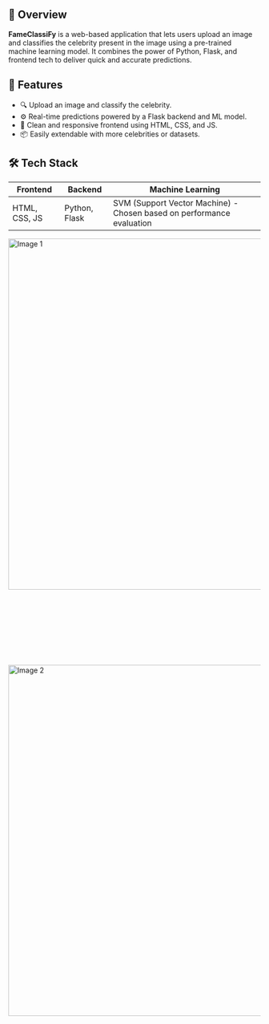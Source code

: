
## 🚀 Overview

**FameClassiFy** is a web-based application that lets users upload an image and classifies the celebrity present in the image using a pre-trained machine learning model. It combines the power of Python, Flask, and frontend tech to deliver quick and accurate predictions.



## 🧠 Features

- 🔍 Upload an image and classify the celebrity.
- ⚙️ Real-time predictions powered by a Flask backend and ML model.
- 🎨 Clean and responsive frontend using HTML, CSS, and JS.
- 📦 Easily extendable with more celebrities or datasets.



## 🛠️ Tech Stack

| Frontend        | Backend        | Machine Learning                                                      |
|-----------------|----------------|-----------------------------------------------------------------------|
| HTML, CSS, JS   | Python, Flask  | SVM (Support Vector Machine) - Chosen based on performance evaluation | 




<img src="https://github.com/user-attachments/assets/70b39932-f677-4d99-b106-bcf957b20504" alt="Image 1" style="width: 700px; margin-right: 100px; display: block; margin-bottom: 150px;">

<img src="https://github.com/user-attachments/assets/4b55443a-3c43-44cb-ba7b-c9431ec28d3d" alt="Image 2" style="width: 700px; display: block;">



